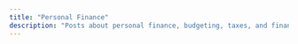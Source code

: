 ```yaml
---
title: "Personal Finance"
description: "Posts about personal finance, budgeting, taxes, and financial planning"
---
```

